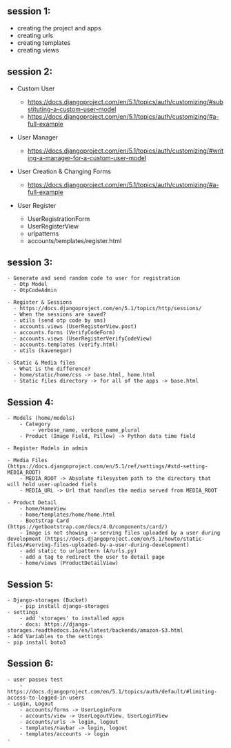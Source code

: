 

## session 1:

- creating the project and apps
- creating urls
- creating templates
- creating views

## session 2:

- Custom User

    - https://docs.djangoproject.com/en/5.1/topics/auth/customizing/#substituting-a-custom-user-model
    - https://docs.djangoproject.com/en/5.1/topics/auth/customizing/#a-full-example

- User Manager

    - https://docs.djangoproject.com/en/5.1/topics/auth/customizing/#writing-a-manager-for-a-custom-user-model

- User Creation & Changing Forms
    - https://docs.djangoproject.com/en/5.1/topics/auth/customizing/#a-full-example


- User Register
    - UserRegistrationForm
    - UserRegisterView
    - urlpatterns
    - accounts/templates/register.html

## session 3:

    - Generate and send random code to user for registration
      - Otp Model
      - OtpCodeAdmin
    
    - Register & Sessions
      - https://docs.djangoproject.com/en/5.1/topics/http/sessions/
      - When the sessions are saved?
      - utils (send otp code by sms)
      - accounts.views (UserRegisterView.post)
      - accounts.forms (VerifyCodeForm)
      - accounts.views (UserRegisterVerifyCodeView)
      - accounts.templates (verify.html)
      - utils (kavenegar)
    
    - Static & Media files
      - What is the difference?
      - home/static/home/css -> base.html, home.html
      - Static files directory -> for all of the apps -> base.html

## Session 4:
    - Models (home/models)
        - Category
            - verbose_name, verbose_name_plural
        - Product (Image Field, Pillow) -> Python data time field
    
    - Register Models in admin

    - Media Files (https://docs.djangoproject.com/en/5.1/ref/settings/#std-setting-MEDIA_ROOT)
        - MEDIA_ROOT -> Absolute filesystem path to the directory that will hold user-uploaded fiels
        - MEDIA_URL -> Url that handles the media served from MEDIA_ROOT

    - Product Detail
        - home/HomeView
        - home/templates/home/home.html
        - Bootstrap Card (https://getbootstrap.com/docs/4.0/components/card/)
        - Image is not showing -> serving files uploaded by a user during development (https://docs.djangoproject.com/en/5.1/howto/static-files/#serving-files-uploaded-by-a-user-during-development)
        - add static to urlpattern (A/urls.py) 
        - add a tag to redirect the user to detail page
        - home/views (ProductDetailView)

## Session 5:
    - Django-storages (Bucket)
        - pip install django-storages
    - settings
        - add 'storages' to installed apps
        - docs: https://django-storages.readthedocs.io/en/latest/backends/amazon-S3.html
    - Add Variables to the settings
    - pip install boto3

## Session 6:
    - user passes test
        - https://docs.djangoproject.com/en/5.1/topics/auth/default/#limiting-access-to-logged-in-users
    - Login, Logout
        - accounts/forms -> UserLoginForm
        - accounts/view -> UserLogoutView, UserLoginView
        - accounts/urls -> login, logout
        - templates/navbar -> login, logout
        - templates/accounts -> login
    -